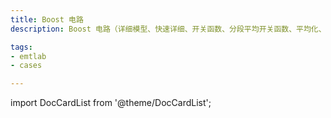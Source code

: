 ```yaml
---
title: Boost 电路
description: Boost 电路（详细模型、快速详细、开关函数、分段平均开关函数、平均化、ADC对比）

tags:
- emtlab
- cases

---
```


import DocCardList from '@theme/DocCardList';

<DocCardList />